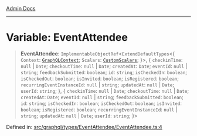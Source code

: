 [Admin Docs](/)

***

# Variable: EventAttendee

> **EventAttendee**: `ImplementableObjectRef`\<`ExtendDefaultTypes`\<\{ `Context`: [`GraphQLContext`](../../../../context/type-aliases/GraphQLContext.md); `Scalars`: [`CustomScalars`](../../../../scalars/type-aliases/CustomScalars.md); \}\>, \{ `checkinTime`: `null` \| `Date`; `checkoutTime`: `null` \| `Date`; `createdAt`: `Date`; `eventId`: `null` \| `string`; `feedbackSubmitted`: `boolean`; `id`: `string`; `isCheckedIn`: `boolean`; `isCheckedOut`: `boolean`; `isInvited`: `boolean`; `isRegistered`: `boolean`; `recurringEventInstanceId`: `null` \| `string`; `updatedAt`: `null` \| `Date`; `userId`: `string`; \}, \{ `checkinTime`: `null` \| `Date`; `checkoutTime`: `null` \| `Date`; `createdAt`: `Date`; `eventId`: `null` \| `string`; `feedbackSubmitted`: `boolean`; `id`: `string`; `isCheckedIn`: `boolean`; `isCheckedOut`: `boolean`; `isInvited`: `boolean`; `isRegistered`: `boolean`; `recurringEventInstanceId`: `null` \| `string`; `updatedAt`: `null` \| `Date`; `userId`: `string`; \}\>

Defined in: [src/graphql/types/EventAttendee/EventAttendee.ts:4](https://github.com/Sourya07/talawa-api/blob/583d62db9438de398bb9012a4a2617e2cb268b08/src/graphql/types/EventAttendee/EventAttendee.ts#L4)
